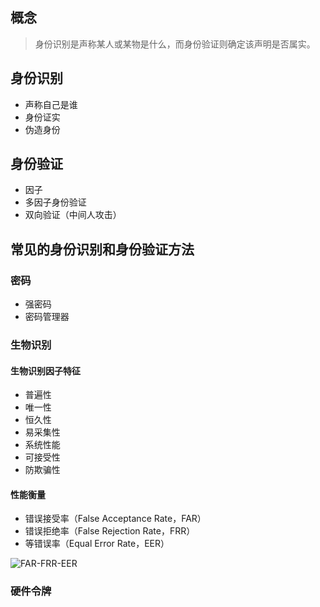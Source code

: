 
## 概念

> 身份识别是声称某人或某物是什么，而身份验证则确定该声明是否属实。

## 身份识别

- 声称自己是谁
- 身份证实
- 伪造身份

## 身份验证

- 因子
- 多因子身份验证
- 双向验证（中间人攻击）

## 常见的身份识别和身份验证方法

### 密码

- 强密码
- 密码管理器

### 生物识别

#### 生物识别因子特征

- 普遍性
- 唯一性
- 恒久性
- 易采集性
- 系统性能
- 可接受性
- 防欺骗性

#### 性能衡量

- 错误接受率（False Acceptance Rate，FAR）
- 错误拒绝率（False Rejection Rate，FRR）
- 等错误率（Equal Error Rate，EER）

![FAR-FRR-EER](https://res.weread.qq.com/wrepub/CB_3300018983_042-01.jpg)

### 硬件令牌
